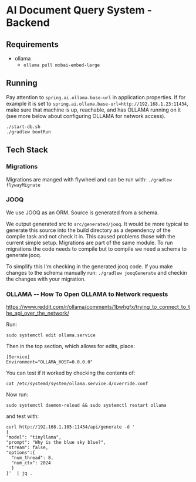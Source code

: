 AI Document Query System - Backend 
=======================

## Requirements

* ollama
  * `ollama pull mxbai-embed-large`

## Running

Pay attention to `spring.ai.ollama.base-url` in application.properties. If for example it is set to
`spring.ai.ollama.base-url=http://192.168.1.23:11434`, make sure that machine is up, reachable, and has OLLAMA
running on it (see more below about configuring OLLAMA for network access).

```
./start-db.sh
./gradlew bootRun
```

## Tech Stack

### Migrations

Migrations are manged with flywheel and can be run with: `./gradlew flywayMigrate`

### JOOQ

We use JOOQ as an ORM. Source is generated from a schema.

We output generated src to `src/generated/jooq`. It would be more typical to generate this source
into the build directory as a dependency of the compile task and not check it in. This caused problems
those with the current simple setup. Migrations are part of the same module. To run migrations the code needs to compile
but to compile we need a schema to generate jooq.

To simplify this I'm checking in the generated jooq code. If you make changes to the schema manually run:
`./gradlew jooqGenerate` and checkin the changes with your migration.

### OLLAMA -- How To Open OLLAMA to Network requests

https://www.reddit.com/r/ollama/comments/1bwhgfx/trying_to_connect_to_the_api_over_the_network/

Run:

```
sudo systemctl edit ollama.service
```

Then in the top section, which allows for edits, place:

```
[Service]
Environment="OLLAMA_HOST=0.0.0.0"
```

You can test if it worked by checking the contents of:

```
cat /etc/systemd/system/ollama.service.d/override.conf
```

Now run:

```
sudo systemctl daemon-reload && sudo systemctl restart ollama
```

and test with:

```
curl http://192.168.1.105:11434/api/generate -d '
{  
"model": "tinyllama",  
"prompt": "Why is the blue sky blue?",  
"stream": false,
"options":{
  "num_thread": 8,
  "num_ctx": 2024
  }
}'  | jq .
```
